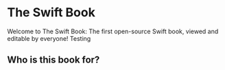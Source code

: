 
# The Swift Book
Welcome to The Swift Book: The first open-source Swift book, viewed and editable by everyone!
Testing

## Who is this book for?








